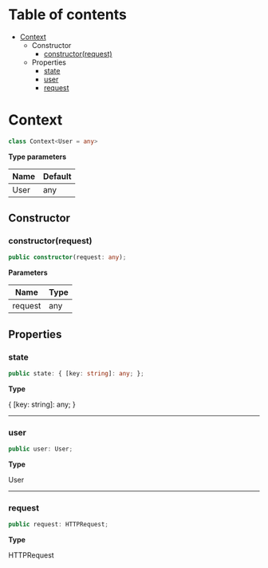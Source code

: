 # Table of contents

* [Context][ClassDeclaration-0]
    * Constructor
        * [constructor(request)][Constructor-0]
    * Properties
        * [state][PropertyDeclaration-0]
        * [user][PropertyDeclaration-1]
        * [request][PropertyDeclaration-2]

# Context

```typescript
class Context<User = any>
```

**Type parameters**

| Name | Default |
| ---- | ------- |
| User | any     |
## Constructor

### constructor(request)

```typescript
public constructor(request: any);
```

**Parameters**

| Name    | Type |
| ------- | ---- |
| request | any  |

## Properties

### state

```typescript
public state: { [key: string]: any; };
```

**Type**

{ [key: string]: any; }

----------

### user

```typescript
public user: User;
```

**Type**

User

----------

### request

```typescript
public request: HTTPRequest;
```

**Type**

HTTPRequest

[ClassDeclaration-0]: context.md#context
[Constructor-0]: context.md#constructorrequest
[PropertyDeclaration-0]: context.md#state
[PropertyDeclaration-1]: context.md#user
[PropertyDeclaration-2]: context.md#request